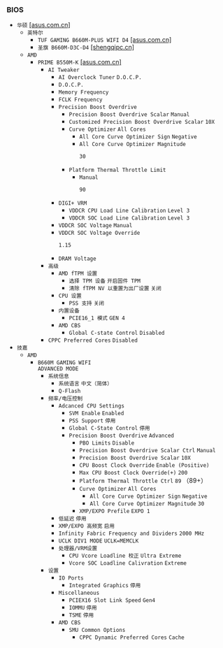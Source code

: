 ### BIOS
* `华硕` [[asus.com.cn]](https://www.asus.com.cn/support/download-center/)
  * `英特尔`
    * `TUF GAMING B660M-PLUS WIFI D4` [[asus.com.cn]](https://www.asus.com.cn/motherboards-components/motherboards/tuf-gaming/tuf-gaming-b660m-plus-wifi-d4/helpdesk_bios?model2Name=TUF-GAMING-B660M-PLUS-WIFI-D4)
    * `圣旗 B660M-D3C-D4` [[shengqipc.cn]](https://www.shengqipc.cn/d25.html)
  * `AMD`
    * `PRIME B550M-K` [[asus.com.cn]](https://www.asus.com.cn/motherboards-components/motherboards/prime/prime-b550m-k/helpdesk_bios?model2Name=PRIME-B550M-K)
      * `AI Tweaker`
        * `AI Overclock Tuner` `D.O.C.P.`
        * `D.O.C.P.`
        * `Memory Frequency`
        * `FCLK Frequency`
        * `Precision Boost Overdrive`
          * `Precision Boost Overdrive Scalar` `Manual`
          * `Customized Precision Boost Overdrive Scalar` `10X`
          * `Curve Optimizer` `All Cores`
            * `All Core Curve Optimizer Sign` `Negative`
            * `All Core Curve Optimizer Magnitude`
              ```
              30
              ```
          * `Platform Thermal Throttle Limit`
            * `Manual`
              ```
              90
              ```
        * `DIGI+ VRM`
          * `VDDCR CPU Load Line Calibration` `Level 3`
          * `VDDCR SOC Load Line Calibration` `Level 3`
        * `VDDCR SOC Voltage` `Manual`
        * `VDDCR SOC Voltage Override`
          ```
          1.15
          ```
        * `DRAM Voltage`
      * `高级`
        * `AMD fTPM 设置`
          * `选择 TPM 设备` `开启固件 TPM`
          * `清除 fTPM NV 以重置为出厂设置` `关闭`
        * `CPU 设置`
          * `PSS 支持` `关闭`
        * `内置设备`
          * `PCIE16_1 模式` `GEN 4`
        * `AMD CBS`
          * `Global C-state Control` `Disabled`
      * `CPPC Preferred Cores` `Disabled`
* `技嘉`
  * `AMD`
    * `B660M GAMING WIFI`  
`ADVANCED MODE`
      * `系统信息`
        * `系统语言` `中文（简体）`
        * `Q-Flash`
      * `频率/电压控制`
        * `Adcanced CPU Settings`
          * `SVM Enable` `Enabled`
          * `PSS Support` `停用`
          * `Global C-State Control` `停用`
          * `Precision Boost Overdrive` `Advanced`
            * `PBO Limits` `Disable`
            * `Precision Boost Overdrive Scalar Ctrl` `Manual`
            * `Precision Boost Overdrive Scalar` `10X`
            * `CPU Boost Clock Override` `Enable (Positive)`
            * `Max CPU Boost Clock Override(+)` `200`
            * `Platform Thermal Throttle Ctrl` `89` （89+）
            * `Curve Optimizer` `All Cores`
              * `All Core Curve Optimizer Sign` `Negative`
              * `All Core Curve Optimizer Magnitude` `30`
            * `XMP/EXPO Prefile` `EXPO 1`
        * `低延迟` `停用`
        * `XMP/EXPO 高频宽` `启用`
        * `Infinity Fabric Frequency and Dividers` `2000 MHz`
        * `UCLK DIV1 MODE` `UCLK=MEMCLK`
        * `处理器/VRM设置`
          * `CPU Vcore Loadline 校正` `Ultra Extreme`
          * `Vcore SOC Loadline Calivration` `Extreme`
      * `设置`
        * `IO Ports`
          * `Integrated Graphics` `停用`
        * `Miscellaneous`
          * `PCIEX16 Slot Link Speed` `Gen4`
          * `IOMMU` `停用`
          * `TSME` `停用`
        * `AMD CBS`
          * `SMU Common Options`
            * `CPPC Dynamic Preferred Cores` `Cache`